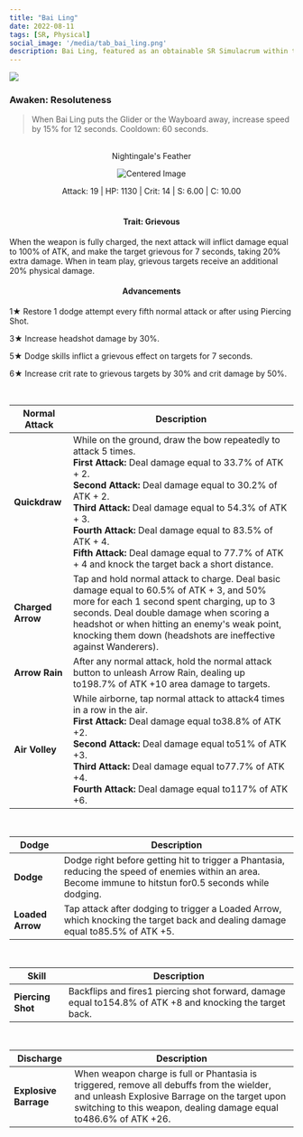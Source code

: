 ```yaml
---
title: "Bai Ling"
date: 2022-08-11
tags: [SR, Physical]
social_image: '/media/tab_bai_ling.png'
description: Bai Ling, featured as an obtainable SR Simulacrum within the simulacrum system, associated with the weapon Nightingale's Feather.
---
```


![](https://i.postimg.cc/xTGVNRtR/Simulacrum-Bai-Ling-Prototype.webp)

### Awaken: Resoluteness
> When Bai Ling puts the Glider or the Wayboard away, increase speed by 15% for 12 seconds. Cooldown: 60 seconds.

</br>

<center>
Nightingale's Feather
</center>
<p align="center">
<img src="https://i.postimg.cc/T3cgpZzc/Icon-Weapon-Nightingale-s-Feather.webp" alt="Centered Image">
</p>
<center>
Attack: 19 | HP: 1130 | Crit: 14 | S: 6.00 | C: 10.00
</center>

</br>

<h4 style="text-align: center;"> Trait: Grievous </h4>

When the weapon is fully charged, the next attack will inflict damage equal to 100% of ATK, and make the target grievous for 7 seconds, taking 20% extra damage. When in team play, grievous targets receive an additional 20% physical damage.

<h4 style="text-align: center;"> Advancements </h4>



1★ Restore 1 dodge attempt every fifth normal attack or after using Piercing Shot.


3★ Increase headshot damage by 30%.

5★ Dodge skills inflict a grievous effect on targets for 7 seconds.

6★ Increase crit rate to grievous targets by 30% and crit damage by 50%.

</br>

| Normal Attack | Description |
| --- | --- |
| **Quickdraw** | While on the ground, draw the bow repeatedly to attack 5 times. </br> **First Attack:** Deal damage equal to 33.7% of ATK + 2. </br> **Second Attack:** Deal damage equal to 30.2% of ATK + 2. </br> **Third Attack:** Deal damage equal to 54.3% of ATK + 3. </br> **Fourth Attack:** Deal damage equal to 83.5% of ATK + 4. </br> **Fifth Attack:** Deal damage equal to 77.7% of ATK + 4 and knock the target back a short distance.
| **Charged Arrow** | Tap and hold normal attack to charge. Deal basic damage equal to 60.5% of ATK + 3, and 50% more for each 1 second spent charging, up to 3 seconds. Deal double damage when scoring a headshot or when hitting an enemy's weak point, knocking them down (headshots are ineffective against Wanderers).
| **Arrow Rain** | After any normal attack, hold the normal attack button to unleash Arrow Rain, dealing up to198.7% of ATK +10 area damage to targets.
| **Air Volley** | While airborne, tap normal attack to attack4 times in a row in the air.</br> **First Attack:** Deal damage equal to38.8% of ATK +2.</br> **Second Attack:** Deal damage equal to51% of ATK +3.</br> **Third Attack:** Deal damage equal to77.7% of ATK +4.</br> **Fourth Attack:** Deal damage equal to117% of ATK +6.

</br>

| Dodge | Description |
| --- | --- |
| **Dodge** | Dodge right before getting hit to trigger a Phantasia, reducing the speed of enemies within an area. Become immune to hitstun for0.5 seconds while dodging.
| **Loaded Arrow** | Tap attack after dodging to trigger a Loaded Arrow, which knocking the target back and dealing damage equal to85.5% of ATK +5.

</br>

| Skill | Description |
| --- | --- |
| **Piercing Shot** | Backflips and fires1 piercing shot forward, damage equal to154.8% of ATK +8 and knocking the target back.

</br>

| Discharge | Description |
| --- | --- |
| **Explosive Barrage** | When weapon charge is full or Phantasia is triggered, remove all debuffs from the wielder, and unleash Explosive Barrage on the target upon switching to this weapon, dealing damage equal to486.6% of ATK +26.




